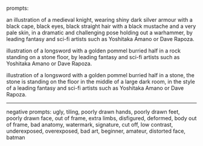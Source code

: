 prompts:

an illustration of a medieval knight, wearing shiny dark silver armour with a black cape, black eyes, black straight hair with a black mustache and a very pale skin, in a dramatic and challenging pose holding out a warhammer, by leading fantasy and sci-fi artists such as Yoshitaka Amano or Dave Rapoza.


illustration of a longsword with a golden pommel burried half in a rock standing on a stone floor, by leading fantasy and sci-fi artists such as Yoshitaka Amano or Dave Rapoza.

illustration of a longsword with a golden pommel burried half in a stone, the stone is standing on the floor in the middle of a large dark room, in the style of a leading fantasy and sci-fi artists such as Yoshitaka Amano or Dave Rapoza.


---
negative prompts:
ugly, tiling, poorly drawn hands, poorly drawn feet, poorly drawn face, out of frame, extra limbs, disfigured, deformed, body out of frame, bad anatomy, watermark, signature, cut off, low contrast, underexposed, overexposed, bad art, beginner, amateur, distorted face, batman